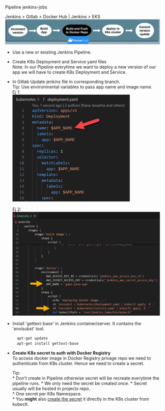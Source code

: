 Pipeline jenkins-jobs

Jenkins > Gitlab > Docker Hub | Jenkins > EKS
![](_images/jenkins_pipeline_k8s_flow.png)



* Use a new or existing Jenkins Pipeline.  
* Create K8s Deployment and Service yaml files  
    Note: In our Pipeline everytime we want to deploy a new version of our app we will have to create K8s Deployment and Service.  
* In Gitlab Update jenkins file in corresponding branch.  
    Tip: Use environmental variables to pass app name and image name.  
    Ej 1:  
    ![](AWS/_assets/app_name_EnvVar.png)  

    Ej 2:
    ![](AWS/_assets/app_name_EnvVar2.png)
    
* Install 'gettext-base'  in Jenkins container/server.
It contains the 'envisubst' tool.
  ```bash
    apt-get update
    apt-get install gettext-base
  ```
* **Create K8s secret to auth with Docker Registry**  
 To access docker image  in Docker Registry privage repo we need to authenticate from K8s cluster. Hence we need to create a secret.  

    Tip:  
        * Don't create in Pipeline otherwise secret will be recreate everytime the pipeline runs. 
        * We only need the secret be created once.
        * Secret usually will be hosted in projects repo.  
        * One secret per K8s Namespace.  
        * You **might** also [create the secret](Containerization/Creating%20K8s%20secret.md) it directly in the K8s cluster from kubectl.  


